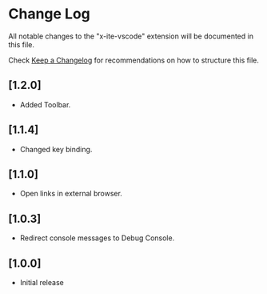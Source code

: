 # Change Log

All notable changes to the "x-ite-vscode" extension will be documented in this file.

Check [Keep a Changelog](http://keepachangelog.com/) for recommendations on how to structure this file.

## [1.2.0]

* Added Toolbar.

## [1.1.4]

* Changed key binding.

## [1.1.0]

* Open links in external browser.

## [1.0.3]

* Redirect console messages to Debug Console.

## [1.0.0]

- Initial release
